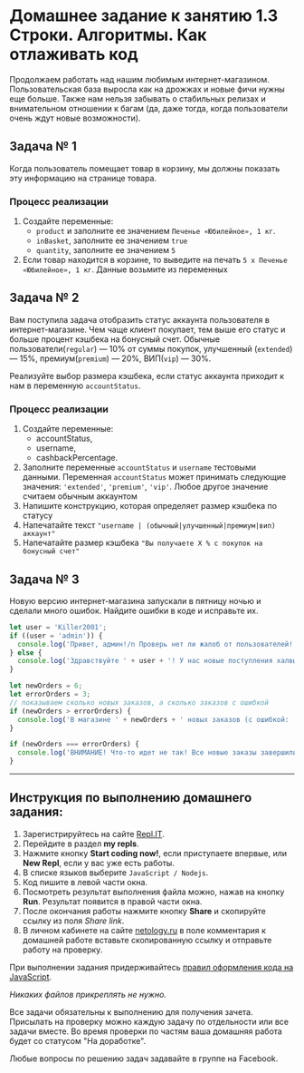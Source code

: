 # Домашнее задание к занятию 1.3 Строки. Алгоритмы. Как отлаживать код

Продолжаем работать над нашим любимым интернет-магазином. Пользовательская база выросла как на дрожжах и новые фичи нужны еще больше. Также нам нельзя забывать о стабильных релизах и внимательном отношении к багам (да, даже тогда, когда пользователи очень ждут новые возможности).

## Задача № 1

Когда пользователь помещает товар в корзину, мы должны показать эту информацию на странице товара.

### Процесс реализации

1. Создайте переменные:
   - `product` и заполните ее значением `Печенье «Юбилейное», 1 кг`.
   - `inBasket`, заполните ее значением `true`
   - `quantity`, заполните ее значением `5`
2. Если товар находится в корзине, то выведите на печать `5 x Печенье «Юбилейное», 1 кг`. Данные возьмите из переменных

## Задача № 2

Вам поступила задача отобразить статус аккаунта пользователя в интернет-магазине. Чем чаще клиент покупает, тем выше его статус и больше процент кэшбека на бонусный счет. Обычные пользователи(`regular`) — 10% от суммы покупок, улучшенный (`extended`) — 15%, премиум(`premium`) — 20%, ВИП(`vip`) — 30%.

Реализуйте выбор размера кэшбека, если статус аккаунта приходит к нам в переменную `accountStatus`.

### Процесс реализации

1. Создайте переменные:
   - accountStatus,
   - username,
   - cashbackPercentage.
2. Заполните переменные `accountStatus` и `username` тестовыми данными. Переменная `accountStatus` может принимать следующие значения: `'extended'`, `'premium'`, `'vip'`. Любое другое значение считаем обычным аккаунтом
3. Напишите конструкцию, которая определяет размер кэшбека по статусу
4. Напечатайте текст `"username | (обычный|улучшенный|премиум|вип) аккаунт"`
5. Напечатайте размер кэшбека `"Вы получаете X % с покупок на бонусный счет"`

## Задача № 3

Новую версию интернет-магазина запускали в пятницу ночью и сделали много ошибок. Найдите ошибки в коде и исправьте их.

```javascript
let user = 'Killer2001';
if ((user = 'admin')) {
  console.log('Привет, админ!/n Проверь нет ли жалоб от пользователей!');
} else {
  console.log('Здравствуйте ' + user + '! У нас новые поступления халвы!');
}

let newOrders = 6;
let errorOrders = 3;
// показываем сколько новых заказов, а сколько заказов с ошибкой
if (newOrders > errorOrders) {
  console.log('В магазине ' + newOrders + ' новых заказов (с ошибкой: ' + errorOreders + ')');
}

if (newOrders === errorOrders) {
  console.log('ВНИМАНИЕ! Что-то идет не так! Все новые заказы завершились ошибкой!');
}
```

---

## Инструкция по выполнению домашнего задания:

1. Зарегистрируйтесь на сайте [Repl.IT](https://repl.it/).
2. Перейдите в раздел **my repls**.
3. Нажмите кнопку **Start coding now!**, если приступаете впервые, или **New Repl**, если у вас уже есть работы.
4. В списке языков выберите `JavaScript / Nodejs`.
5. Код пишите в левой части окна.
6. Посмотреть результат выполнения файла можно, нажав на кнопку **Run**. Результат появится в правой части окна.
7. После окончания работы нажмите кнопку **Share** и скопируйте ссылку из поля _Share link_.
8. В личном кабинете на сайте [netology.ru](http://netology.ru/) в поле комментария к домашней работе вставьте скопированную ссылку и отправьте работу на проверку.

При выполнении задания придерживайтесь [правил оформления кода на JavaScript](/codestyle.md).

_Никаких файлов прикреплять не нужно._

Все задачи обязательны к выполнению для получения зачета. Присылать на проверку можно каждую задачу по отдельности или все задачи вместе. Во время проверки по частям ваша домашняя работа будет со статусом "На доработке".

Любые вопросы по решению задач задавайте в группе на Facebook.
